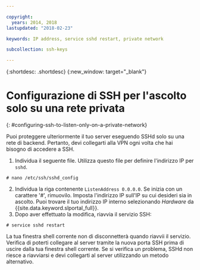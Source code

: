 ```yaml
---

copyright:
  years: 2014, 2018
lastupdated: "2018-02-23"

keywords: IP address, service sshd restart, private network

subcollection: ssh-keys

---
```


{:shortdesc: .shortdesc}
{:new_window: target="_blank"}

# Configurazione di SSH per l'ascolto solo su una rete privata
{: #configuring-ssh-to-listen-only-on-a-private-network}

Puoi proteggere ulteriormente il tuo server eseguendo SSHd solo su una rete di backend. Pertanto, devi collegarti alla VPN ogni volta che hai bisogno di accedere a SSH.

1. Individua il seguente file. Utilizza questo file per definire l'indirizzo IP per `sshd`.
```
# nano /etc/ssh/sshd_config
```

2. Individua la riga contenente `ListenAddress 0.0.0.0`. Se inizia con un carattere '#', rimuovilo. Imposta l'indirizzo IP sull'IP su cui desideri sia in ascolto. Puoi trovare il tuo indirizzo IP interno selezionando *Hardware* da {{site.data.keyword.slportal_full}}.
3. Dopo aver effettuato la modifica, riavvia il servizio SSH:
```
# service sshd restart
```

La tua finestra shell corrente non di disconnetterà quando riavvii il servizio. Verifica di poterti collegare al server tramite la nuova porta SSH prima di uscire dalla tua finestra shell corrente. Se si verifica un problema, SSHd non riesce a riavviarsi e devi collegarti al server utilizzando un metodo alternativo.
